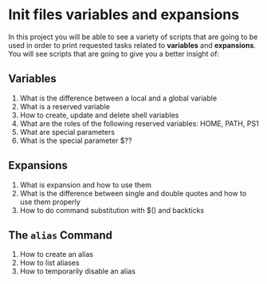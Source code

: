 # Init files variables and expansions
In this project you will be able to see a variety of scripts that are going to be used in order to print requested tasks related to **variables** and **expansions**.
You will see scripts that are going to give you a better insight of:
## Variables
1. What is the difference between a local and a global variable
2. What is a reserved variable
3. How to create, update and delete shell variables
4. What are the roles of the following reserved variables: HOME, PATH, PS1
5. What are special parameters
6. What is the special parameter $??

## Expansions
1. What is expansion and how to use them
2. What is the difference between single and double quotes and how to use them properly
3. How to do command substitution with $() and backticks

## The `alias` Command
1. How to create an alias
2. How to list aliases
3. How to temporarily disable an alias


